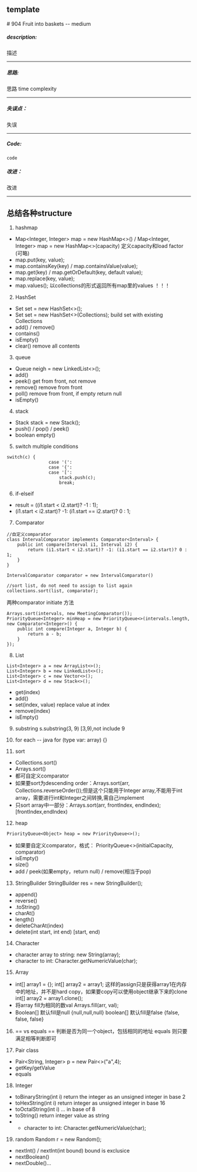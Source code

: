 ## template

\# 904 Fruit into baskets -- medium
##### description:
描述
****************
##### 思路:
思路
time complexity
**********
##### 失误点：
失误
********
##### Code:
```
code
```
##### 改进：
改进

*********






## 总结各种structure

1. hashmap
- Map<Integer, Integer> map = new HashMap<>() / Map<Integer, Integer> map = new HashMap<>(capacity) 定义capacity和load factor (可略)
- map.put(key, value);
- map.containsKey(key) / map.containsValue(value);
- map.get(key) / map.getOrDefault(key, default value);
- map.replace(key, value);
- map.values(); 以collections的形式返回所有map里的values ！！！

2. HashSet
- Set<Character> set = new HashSet<>();
- Set<String> set = new HashSet<>(Collections<String>); build set with existing Collections
- add() / remove()
- contains()
- isEmpty()
- clear() remove all contents

3. queue
- Queue<Integer> neigh = new LinkedList<>();
- add()
- peek() get from front, not remove
- remove() remove from front
- poll() remove from front, if empty return null
- isEmpty()

4. stack
- Stack<Character> stack = new Stack<Character>();
- push() / pop() / peek()
- boolean empty()

5. switch
multiple conditions
```
switch(c) {
                case '(':
                case '{':
                case '[':
                    stack.push(c);
                    break;
```

6. if-elseif
- result = ((i1.start < i2.start)? -1 : 1);
- (i1.start < i2.start)? -1: (i1.start == i2.start)? 0 : 1;

7. Comparator
```
//自定义comparator
class IntervalComparator implements Comparator<Interval> {
    public int compare(Interval i1, Interval i2) {
        return (i1.start < i2.start)? -1: (i1.start == i2.start)? 0 : 1;
    }
}

IntervalComparator comparator = new IntervalComparator()

//sort list, do not need to assign to list again
collections.sort(list, comparator);
```
两种comparator initiate 方法
```
Arrays.sort(intervals, new MeetingComparator());
PriorityQueue<Integer> minHeap = new PriorityQueue<>(intervals.length, new Comparator<Integer>() {
    public int compare(Integer a, Integer b) {
        return a - b;
    }
});
```

8. List
```
List<Integer> a = new ArrayList<>();
List<Integer> b = new LinkedList<>();
List<Integer> c = new Vector<>();
List<Integer> d = new Stack<>();
```
- get(index)
- add()
- set(index, value) replace value at index
- remove(index)
- isEmpty()

9. substring
s.substring(3, 9) [3,9),not include 9

10. for each -- java
for (type var: array) {}

11. sort
- Collections.sort()
- Arrays.sort()
- 都可自定义comparator
- 如果要sort为descending order：Arrays.sort(arr, Collections.reverseOrder());但是这个只能用于Integer array,不能用于int array，需要进行int和Integer之间转换,需自己implement
- 只sort array中一部分：Arrays.sort(arr, frontIndex, endIndex); [frontIndex,endIndex)

12. heap
```
PriorityQueue<Object> heap = new PriorityQueue<>();
```
- 如果要自定义comparator，格式：
PriorityQueue<>(initialCapacity, comparator)
- isEmpty()
- size()
- add / peek(如果empty，return null) / remove(相当于pop)

13. StringBuilder
StringBuilder res = new StringBuilder();
- append()
- reverse()
- .toString()
- charAt()
- length()
- deleteCharAt(index)
- delete(int start, int end) [start, end)

14. Character
- character array to string: new String(array);
- character to int: Character.getNumericValue(char);

15. Array
- int[] array1 = {};
  int[] array2 = array1;
  这样的assign只是获得array1在内存中的地址，并不是hard copy，如果要copy可以使用object继承下来的clone
  int[] array2 = array1.clone();
- 将array fill为相同的数val
  Arrays.fill(arr, val);
- Boolean[] 默认fill是null {null,null,null}
boolean[] 默认fill是false {false, false, false}

16. == vs equals
== 判断是否为同一个object，包括相同的地址
equals 则只要满足相等判断即可

17. Pair class
- Pair<String, Integer> p = new Pair<>("a",4);
- getKey/getValue
- equals

18. Integer
- toBinaryString(int i) return the integer as an unsigned integer in base 2
- toHexString(int i) return integer as unsigned integer in base 16
- toOctalString(int i) ... in base of 8
- toString() return integer value as string
- - character to int: Character.getNumericValue(char);

19. random
Random r = new Random();
- nextInt() / nextInt(int bound) bound is exclusice
- nextBoolean()
- nextDouble()...
